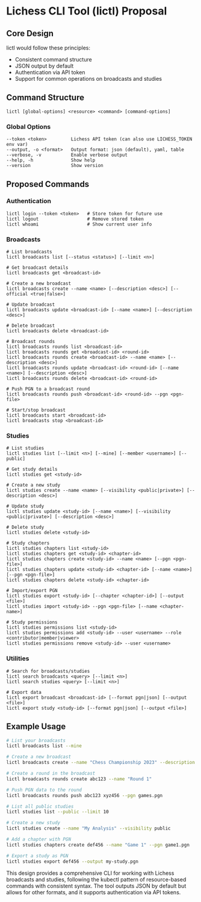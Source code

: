 # Lichess CLI Tool (lictl) Proposal

## Core Design

lictl would follow these principles:

- Consistent command structure
- JSON output by default
- Authentication via API token
- Support for common operations on broadcasts and studies

## Command Structure

```
lictl [global-options] <resource> <command> [command-options]
```

### Global Options

```
--token <token>         Lichess API token (can also use LICHESS_TOKEN env var)
--output, -o <format>   Output format: json (default), yaml, table
--verbose, -v           Enable verbose output
--help, -h              Show help
--version               Show version
```

## Proposed Commands

### Authentication

```
lictl login --token <token>   # Store token for future use
lictl logout                  # Remove stored token
lictl whoami                  # Show current user info
```

### Broadcasts

```
# List broadcasts
lictl broadcasts list [--status <status>] [--limit <n>]

# Get broadcast details
lictl broadcasts get <broadcast-id>

# Create a new broadcast
lictl broadcasts create --name <name> [--description <desc>] [--official <true|false>]

# Update broadcast
lictl broadcasts update <broadcast-id> [--name <name>] [--description <desc>]

# Delete broadcast
lictl broadcasts delete <broadcast-id>

# Broadcast rounds
lictl broadcasts rounds list <broadcast-id>
lictl broadcasts rounds get <broadcast-id> <round-id>
lictl broadcasts rounds create <broadcast-id> --name <name> [--description <desc>]
lictl broadcasts rounds update <broadcast-id> <round-id> [--name <name>] [--description <desc>]
lictl broadcasts rounds delete <broadcast-id> <round-id>

# Push PGN to a broadcast round
lictl broadcasts rounds push <broadcast-id> <round-id> --pgn <pgn-file>

# Start/stop broadcast
lictl broadcasts start <broadcast-id>
lictl broadcasts stop <broadcast-id>
```

### Studies

```
# List studies
lictl studies list [--limit <n>] [--mine] [--member <username>] [--public]

# Get study details
lictl studies get <study-id>

# Create a new study
lictl studies create --name <name> [--visibility <public|private>] [--description <desc>]

# Update study
lictl studies update <study-id> [--name <name>] [--visibility <public|private>] [--description <desc>]

# Delete study
lictl studies delete <study-id>

# Study chapters
lictl studies chapters list <study-id>
lictl studies chapters get <study-id> <chapter-id>
lictl studies chapters create <study-id> --name <name> [--pgn <pgn-file>]
lictl studies chapters update <study-id> <chapter-id> [--name <name>] [--pgn <pgn-file>]
lictl studies chapters delete <study-id> <chapter-id>

# Import/export PGN
lictl studies export <study-id> [--chapter <chapter-id>] [--output <file>]
lictl studies import <study-id> --pgn <pgn-file> [--name <chapter-name>]

# Study permissions
lictl studies permissions list <study-id>
lictl studies permissions add <study-id> --user <username> --role <contributor|member|viewer>
lictl studies permissions remove <study-id> --user <username>
```

### Utilities

```
# Search for broadcasts/studies
lictl search broadcasts <query> [--limit <n>]
lictl search studies <query> [--limit <n>]

# Export data
lictl export broadcast <broadcast-id> [--format pgn|json] [--output <file>]
lictl export study <study-id> [--format pgn|json] [--output <file>]
```

## Example Usage

```bash
# List your broadcasts
lictl broadcasts list --mine

# Create a new broadcast
lictl broadcasts create --name "Chess Championship 2023" --description "Live coverage"

# Create a round in the broadcast
lictl broadcasts rounds create abc123 --name "Round 1"

# Push PGN data to the round
lictl broadcasts rounds push abc123 xyz456 --pgn games.pgn

# List all public studies
lictl studies list --public --limit 10

# Create a new study
lictl studies create --name "My Analysis" --visibility public

# Add a chapter with PGN
lictl studies chapters create def456 --name "Game 1" --pgn game1.pgn

# Export a study as PGN
lictl studies export def456 --output my-study.pgn
```

This design provides a comprehensive CLI for working with Lichess broadcasts and studies, following the kubectl pattern of resource-based commands with consistent syntax. The tool outputs JSON by default but allows for other formats, and it supports authentication via API tokens.


